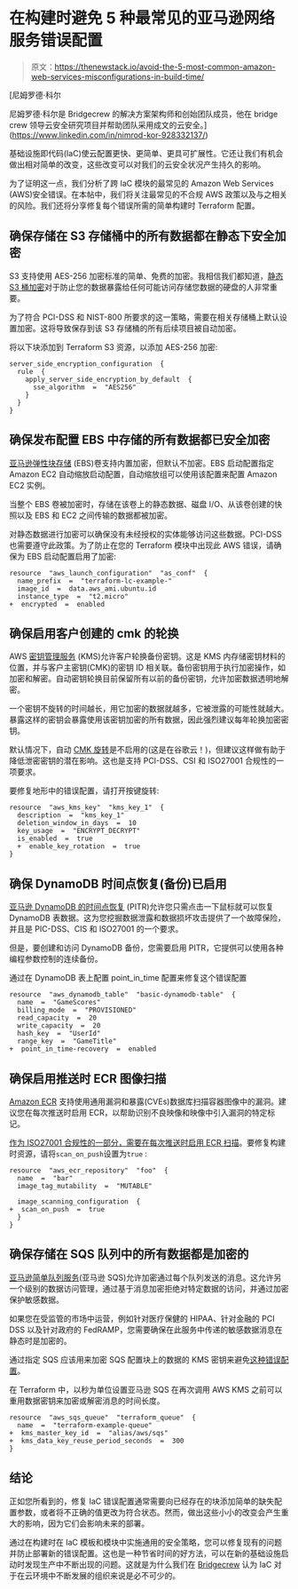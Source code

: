 # 在构建时避免 5 种最常见的亚马逊网络服务错误配置

> 原文：<https://thenewstack.io/avoid-the-5-most-common-amazon-web-services-misconfigurations-in-build-time/>

[](https://www.linkedin.com/in/nimrod-kor-928332137/)

 [尼姆罗德·科尔

尼姆罗德·科尔是 Bridgecrew 的解决方案架构师和创始团队成员，他在 bridge crew 领导云安全研究项目并帮助团队采用成文的云安全。](https://www.linkedin.com/in/nimrod-kor-928332137/) [](https://www.linkedin.com/in/nimrod-kor-928332137/)

基础设施即代码(IaC)使云配置更快、更简单、更具可扩展性。它还让我们有机会做出相对简单的改变，这些改变可以对我们的云安全状况产生持久的影响。

为了证明这一点，我们分析了跨 IaC 模块的最常见的 Amazon Web Services (AWS)安全错误。在本帖中，我们将关注最常见的不合规 AWS 政策以及与之相关的风险。我们还将分享修复每个错误所需的简单构建时 Terraform 配置。

## 确保存储在 S3 存储桶中的所有数据都在静态下安全加密

S3 支持使用 AES-256 加密标准的简单、免费的加密。我相信我们都知道，[静态 S3 桶加密](https://docs.bridgecrew.io/docs/s3_14-data-encrypted-at-rest)对于防止您的数据暴露给任何可能访问存储您数据的硬盘的人非常重要。

为了符合 PCI-DSS 和 NIST-800 所要求的这一策略，需要在相关存储桶上默认设置加密。这将导致保存到该 S3 存储桶的所有后续项目被自动加密。

将以下块添加到 Terraform S3 资源，以添加 AES-256 加密:

```
server_side_encryption_configuration  {
  rule  {
    apply_server_side_encryption_by_default  {
      sse_algorithm  =  "AES256"
    }
  }
}

```

## 确保发布配置 EBS 中存储的所有数据都已安全加密

[亚马逊弹性块存储](https://aws.amazon.com/ebs/) (EBS)卷支持内置加密，但默认不加密。EBS 启动配置指定 Amazon EC2 自动缩放启动配置，自动缩放组可以使用该配置来配置 Amazon EC2 实例。

当整个 EBS 卷被加密时，存储在该卷上的静态数据、磁盘 I/O、从该卷创建的快照以及 EBS 和 EC2 之间传输的数据都被加密。

对静态数据进行加密可以确保没有未经授权的实体能够访问这些数据。PCI-DSS 也需要遵守此政策。为了防止在您的 Terraform 模块中出现此 AWS 错误，请确保为 EBS 启动配置启用了加密:

```
resource  "aws_launch_configuration"  "as_conf"  {
  name_prefix  =  "terraform-lc-example-"
  image_id  =  data.aws_ami.ubuntu.id
  instance_type  =  "t2.micro"
+  encrypted  =  enabled

```

## 确保启用客户创建的 cmk 的轮换

AWS [密钥管理服务](https://docs.aws.amazon.com/kms/latest/developerguide/rotate-keys.html) (KMS)允许客户轮换备份密钥。这是 KMS 内存储密钥材料的位置，并与客户主密钥(CMK)的密钥 ID 相关联。备份密钥用于执行加密操作，如加密和解密。自动密钥轮换目前保留所有以前的备份密钥，允许加密数据透明地解密。

一个密钥不旋转的时间越长，用它加密的数据就越多，它被泄露的可能性就越大。暴露这样的密钥会暴露使用该密钥加密的所有数据，因此强烈建议每年轮换加密密钥。

默认情况下，自动 [CMK 旋转](https://docs.bridgecrew.io/docs/logging_8#procedure)是不启用的(这是在谷歌云！)，但建议这样做有助于降低泄密密钥的潜在影响。这也是支持 PCI-DSS、CSI 和 ISO27001 合规性的一项要求。

要修复地形中的错误配置，请打开按键旋转:

```
resource  "aws_kms_key"  "kms_key_1"  {
  description  =  "kms_key_1"
  deletion_window_in_days  =  10
  key_usage  =  "ENCRYPT_DECRYPT"
  is_enabled  =  true
  +  enable_key_rotation  =  true
}

```

## 确保 DynamoDB 时间点恢复(备份)已启用

[亚马逊 DynamoDB 的时间点恢复](https://docs.aws.amazon.com/amazondynamodb/latest/developerguide/PointInTimeRecovery_Howitworks.html) (PITR)允许您只需点击一下鼠标就可以恢复 DynamoDB 表数据。这为您挖掘数据泄露和数据损坏攻击提供了一个故障保险，并且是 PIC-DSS、CIS 和 ISO27001 的一个要求。

但是，要创建和访问 DynamoDB 备份，您需要启用 PITR，它提供可以使用各种编程参数控制的连续备份。

通过在 DynamoDB 表上配置 point_in_time 配置来修复这个错误配置

```
resource  "aws_dynamodb_table"  "basic-dynamodb-table"  {
  name  =  "GameScores"
  billing_mode  =  "PROVISIONED"
  read_capacity  =  20
  write_capacity  =  20
  hash_key  =  "UserId"
  range_key  =  "GameTitle"
+  point_in_time-recovery  =  enabled

```

## 确保启用推送时 ECR 图像扫描

[Amazon ECR](https://docs.aws.amazon.com/AmazonECR/latest/userguide/image-scanning.html) 支持使用通用漏洞和暴露(CVEs)数据库扫描容器图像中的漏洞。建议您在每次推送时启用 ECR，以帮助识别不良映像和映像中引入漏洞的特定标记。

[作为 ISO27001 合规性的一部分，需要在每次推送时启用 ECR 扫描](https://docs.bridgecrew.io/docs/general_8)。要修复构建时资源，请将`scan_on_push`设置为`true` :

```
resource  "aws_ecr_repository"  "foo"  {
  name  =  "bar"
  image_tag_mutability  =  "MUTABLE"

  image_scanning_configuration  {
+  scan_on_push  =  true
  }
}

```

## 确保存储在 SQS 队列中的所有数据都是加密的

[亚马逊简单队列服务](https://docs.aws.amazon.com/AWSSimpleQueueService/latest/SQSDeveloperGuide/welcome.html)(亚马逊 SQS)允许加密通过每个队列发送的消息。这允许另一个级别的数据访问管理，通过基于消息加密拒绝对特定数据的访问，并通过加密保护敏感数据。

如果您在受监管的市场中运营，例如针对医疗保健的 HIPAA、针对金融的 PCI DSS 以及针对政府的 FedRAMP，您需要确保在此服务中传递的敏感数据消息在静态时是加密的。

通过指定 SQS 应该用来加密 SQS 配置块上的数据的 KMS 密钥来避免[这种错误配置](https://docs.bridgecrew.io/docs/general_16-encrypt-sqs-queue)。

在 Terraform 中，以秒为单位设置亚马逊 SQS 在再次调用 AWS KMS 之前可以重用数据密钥来加密或解密消息的时间长度。

```
resource  "aws_sqs_queue"  "terraform_queue"  {
  name  =  "terraform-example-queue"
+  kms_master_key_id  =  "alias/aws/sqs"
+  kms_data_key_reuse_period_seconds  =  300
}

```

## 结论

正如您所看到的，修复 IaC 错误配置通常需要向已经存在的块添加简单的缺失配置参数，或者将不正确的值更改为符合状态。然而，做出这些小小的改变会产生重大的影响，因为它们会影响未来的部署。

通过在构建时在 IaC 模板和模块中实施通用的安全策略，您可以修复现有的问题并防止部署新的错误配置。这也是一种节省时间的好方法，可以在新的基础设施启动时发现生产中不断出现的问题。这就是为什么我们在 [Bridgecrew](https://bridgecrew.io) 认为 IaC 对于在云环境中不断发展的组织来说是必不可少的。

<svg xmlns:xlink="http://www.w3.org/1999/xlink" viewBox="0 0 68 31" version="1.1"><title>Group</title> <desc>Created with Sketch.</desc></svg>